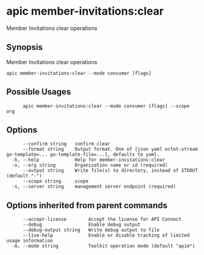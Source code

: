 # apic member-invitations:clear

Member Invitations clear operations

## Synopsis

Member Invitations clear operations

```
apic member-invitations:clear --mode consumer [flags]
```

## Possible Usages

```
      apic member-invitations:clear --mode consumer [flags] --scope org
```

## Options

```
      --confirm string   confirm clear
      --format string    Output format. One of [json yaml octet-stream go-template=... go-template-file=...], defaults to yaml.
  -h, --help             Help for member-invitations:clear
  -o, --org string       Organization name or id (required)
      --output string    Write file(s) to directory, instead of STDOUT (default "-")
      --scope string     scope
  -s, --server string    management server endpoint (required)
```

## Options inherited from parent commands

```
      --accept-license        Accept the license for API Connect
      --debug                 Enable debug output
      --debug-output string   Write debug output to file
      --live-help             Enable or disable tracking of limited usage information
  -m, --mode string           Toolkit operation mode (default "apim")
```
